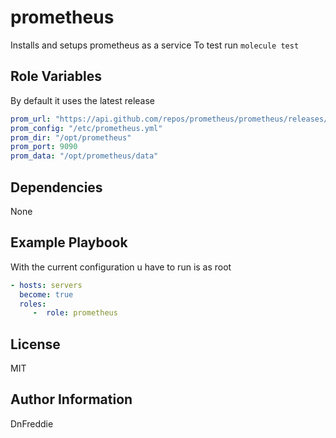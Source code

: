 prometheus
=========
Installs and setups prometheus as a service
To test run `molecule test`

Role Variables
--------------
By default it uses the latest release
```yaml
prom_url: "https://api.github.com/repos/prometheus/prometheus/releases/latest"
prom_config: "/etc/prometheus.yml"
prom_dir: "/opt/prometheus"
prom_port: 9090
prom_data: "/opt/prometheus/data"
```
Dependencies
------------

None

Example Playbook
----------------
With the current configuration u have to run is as root 
```yml
- hosts: servers
  become: true
  roles:
     -  role: prometheus
```

License
-------

MIT

Author Information
------------------

DnFreddie

